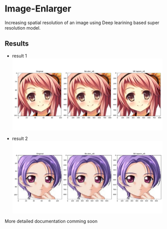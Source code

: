 # Image-Enlarger
Increasing spatial resolution of an image using Deep learining based super resolution model.


## Results

* result 1
![result1](https://github.com/Thehunk1206/Image-Enlarger/blob/master/output/result2.png)

* result 2
![result2](https://github.com/Thehunk1206/Image-Enlarger/blob/master/output/result1.png)

More detailed documentation comming soon
